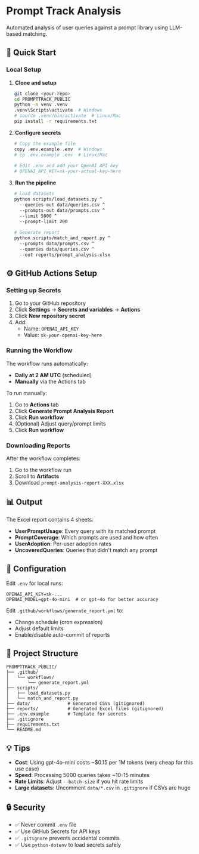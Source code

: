 # Prompt Track Analysis

Automated analysis of user queries against a prompt library using LLM-based matching.

## 🚀 Quick Start

### Local Setup

1. **Clone and setup**
```bash
   git clone <your-repo>
   cd PROMPTTRACK_PUBLIC
   python -m venv .venv
   .venv\Scripts\activate  # Windows
   # source .venv/bin/activate  # Linux/Mac
   pip install -r requirements.txt
```

2. **Configure secrets**
```bash
   # Copy the example file
   copy .env.example .env  # Windows
   # cp .env.example .env  # Linux/Mac
   
   # Edit .env and add your OpenAI API key
   # OPENAI_API_KEY=sk-your-actual-key-here
```

3. **Run the pipeline**
```bash
   # Load datasets
   python scripts/load_datasets.py ^
     --queries-out data/queries.csv ^
     --prompts-out data/prompts.csv ^
     --limit 5000 ^
     --prompt-limit 200
   
   # Generate report
   python scripts/match_and_report.py ^
     --prompts data/prompts.csv ^
     --queries data/queries.csv ^
     --out reports/prompt_analysis.xlsx
```

## ⚙️ GitHub Actions Setup

### Setting up Secrets

1. Go to your GitHub repository
2. Click **Settings** → **Secrets and variables** → **Actions**
3. Click **New repository secret**
4. Add:
   - Name: `OPENAI_API_KEY`
   - Value: `sk-your-openai-key-here`

### Running the Workflow

The workflow runs automatically:
- **Daily at 2 AM UTC** (scheduled)
- **Manually** via the Actions tab

To run manually:
1. Go to **Actions** tab
2. Click **Generate Prompt Analysis Report**
3. Click **Run workflow**
4. (Optional) Adjust query/prompt limits
5. Click **Run workflow**

### Downloading Reports

After the workflow completes:
1. Go to the workflow run
2. Scroll to **Artifacts**
3. Download `prompt-analysis-report-XXX.xlsx`

## 📊 Output

The Excel report contains 4 sheets:
- **UserPromptUsage**: Every query with its matched prompt
- **PromptCoverage**: Which prompts are used and how often
- **UserAdoption**: Per-user adoption rates
- **UncoveredQueries**: Queries that didn't match any prompt

## 🔧 Configuration

Edit `.env` for local runs:
```env
OPENAI_API_KEY=sk-...
OPENAI_MODEL=gpt-4o-mini  # or gpt-4o for better accuracy
```

Edit `.github/workflows/generate_report.yml` to:
- Change schedule (cron expression)
- Adjust default limits
- Enable/disable auto-commit of reports

## 📁 Project Structure
```
PROMPTTRACK_PUBLIC/
├── .github/
│   └── workflows/
│       └── generate_report.yml
├── scripts/
│   ├── load_datasets.py
│   └── match_and_report.py
├── data/              # Generated CSVs (gitignored)
├── reports/           # Generated Excel files (gitignored)
├── .env.example       # Template for secrets
├── .gitignore
├── requirements.txt
└── README.md
```

## 💡 Tips

- **Cost**: Using gpt-4o-mini costs ~$0.15 per 1M tokens (very cheap for this use case)
- **Speed**: Processing 5000 queries takes ~10-15 minutes
- **Rate Limits**: Adjust `--batch-size` if you hit rate limits
- **Large datasets**: Uncomment `data/*.csv` in `.gitignore` if CSVs are huge

## 🔒 Security

- ✅ Never commit `.env` file
- ✅ Use GitHub Secrets for API keys
- ✅ `.gitignore` prevents accidental commits
- ✅ Use `python-dotenv` to load secrets safely